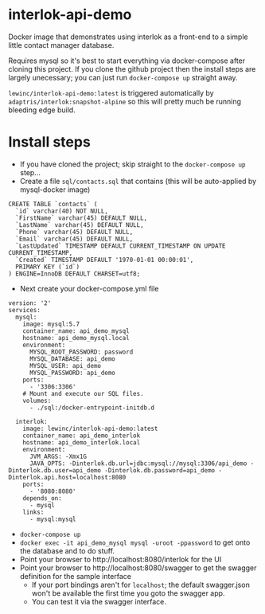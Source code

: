 # interlok-api-demo
Docker image that demonstrates using interlok as a front-end to a simple little contact manager database.

Requires mysql so it's best to start everything via docker-compose after cloning this project. If you clone the github project then the install steps are largely unecessary; you can just run `docker-compose up` straight away.

`lewinc/interlok-api-demo:latest` is triggered automatically by `adaptris/interlok:snapshot-alpine` so this will pretty much be running bleeding edge build.

# Install steps

* If you have cloned the project; skip straight to the ```docker-compose up``` step...
* Create a file `sql/contacts.sql` that contains (this will be auto-applied by mysql-docker image)

```
CREATE TABLE `contacts` (
  `id` varchar(40) NOT NULL,
  `FirstName` varchar(45) DEFAULT NULL,
  `LastName` varchar(45) DEFAULT NULL,
  `Phone` varchar(45) DEFAULT NULL,
  `Email` varchar(45) DEFAULT NULL,
  `LastUpdated` TIMESTAMP DEFAULT CURRENT_TIMESTAMP ON UPDATE CURRENT_TIMESTAMP,
  `Created` TIMESTAMP DEFAULT '1970-01-01 00:00:01',
  PRIMARY KEY (`id`)
) ENGINE=InnoDB DEFAULT CHARSET=utf8;
```

* Next create your docker-compose.yml file

```
version: '2'
services:
  mysql:
    image: mysql:5.7
    container_name: api_demo_mysql
    hostname: api_demo_mysql.local
    environment:
      MYSQL_ROOT_PASSWORD: password
      MYSQL_DATABASE: api_demo
      MYSQL_USER: api_demo
      MYSQL_PASSWORD: api_demo
    ports:
      - '3306:3306'
    # Mount and execute our SQL files.
    volumes:
      - ./sql:/docker-entrypoint-initdb.d

  interlok:
    image: lewinc/interlok-api-demo:latest
    container_name: api_demo_interlok
    hostname: api_demo_interlok.local
    environment:
      JVM_ARGS: -Xmx1G
      JAVA_OPTS: -Dinterlok.db.url=jdbc:mysql://mysql:3306/api_demo -Dinterlok.db.user=api_demo -Dinterlok.db.password=api_demo -Dinterlok.api.host=localhost:8080
    ports:
      - '8080:8080'
    depends_on:
      - mysql
    links:
      - mysql:mysql
```

* `docker-compose up`
* `docker exec -it api_demo_mysql mysql -uroot -ppassword` to get onto the database and to do stuff.
* Point your browser to http://localhost:8080/interlok for the UI
* Point your browser to http://localhost:8080/swagger to get the swagger definition for the sample interface
    * If your port bindings aren't for `localhost`; the default swagger.json won't be available the first time you goto the swagger app.
    * You can test it via the swagger interface.
